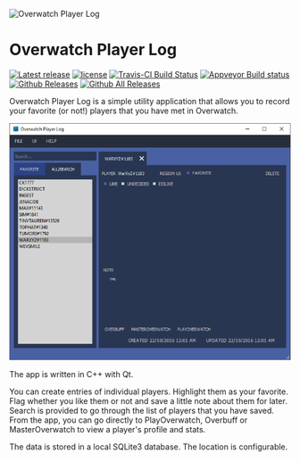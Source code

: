 ![Overwatch Player Log](https://raw.githubusercontent.com/yxbh/Overwatch-Player-Log/v1.0.0/OverwatchPlayerLog/Resources/Icons/app-icon.ico)

# Overwatch Player Log

[![Latest release](https://img.shields.io/github/release/yxbh/Overwatch-Player-Log.svg)](https://github.com/yxbh/Overwatch-Player-Log/releases/latest)
[![license](https://img.shields.io/github/license/yxbh/Overwatch-Player-Log.svg)](https://github.com/yxbh/Overwatch-Player-Log/LICENSE)
[![Travis-CI Build Status](https://travis-ci.org/yxbh/Overwatch-Player-Log.svg?branch=master)](https://travis-ci.org/yxbh/Overwatch-Player-Log)
[![Appveyor Build status](https://ci.appveyor.com/api/projects/status/v0ljvgopeld7jsv5?svg=true)](https://ci.appveyor.com/project/yxbh/overwatch-player-log)
[![Github Releases](https://img.shields.io/github/downloads/yxbh/Overwatch-Player-Log/latest/total.svg)](https://github.com/yxbh/Overwatch-Player-Log/releases)
[![Github All Releases](https://img.shields.io/github/downloads/yxbh/Overwatch-Player-Log/total.svg)](https://github.com/vlc-qt/vlc-qt/releases)

Overwatch Player Log is a simple utility application that allows you to record your favorite (or not!) players that you have met in Overwatch.

![Overwatch Player Log](https://raw.githubusercontent.com/yxbh/Overwatch-Player-Log/v1.0.0/Doc/screenshots/mainWindow.png)

The app is written in C++ with Qt.

You can create entries of individual players. Highlight them as your favorite. Flag whether you like them or not and save a little note about them for later. Search is provided to go through the list of players that you have saved. From the app, you can go directly to PlayOverwatch, Overbuff or MasterOverwatch to view a player's profile and stats.

The data is stored in a local SQLite3 database. The location is configurable.

